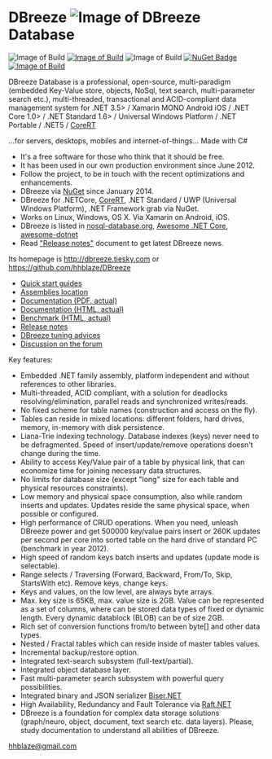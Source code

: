 DBreeze ![Image of DBreeze](https://github.com/hhblaze/DBreeze/blob/master/Documentation/Dbreeze.Logo.png) Database
=====================
![Image of Build](https://img.shields.io/badge/DBreeze%20build-1.106%20production-9933FF.svg) 
[![Image of Build](https://img.shields.io/badge/License-BSD%203,%20FOSS-FC0574.svg)](https://github.com/hhblaze/DBreeze/blob/master/LICENSE)
![Image of Build](https://img.shields.io/badge/Roadmap-completed-33CC33.svg)
[![NuGet Badge](https://buildstats.info/nuget/DBreeze)](https://www.nuget.org/packages/DBreeze/)
[![Image of Build](https://img.shields.io/badge/Powered%20by-tiesky.com-1883F5.svg)](https://tiesky.com)

DBreeze Database is a professional, open-source, multi-paradigm (embedded Key-Value store, objects, NoSql, text search, multi-parameter search etc.), 
multi-threaded, transactional and ACID-compliant data management system for
.NET 3.5> / Xamarin MONO Android iOS / .NET Core 1.0> / .NET Standard 1.6>  / Universal Windows Platform / .NET Portable / .NET5
/ [CoreRT](https://github.com/dotnet/corert) 

...for servers, desktops, mobiles and internet-of-things... Made with C# 

- It's a free software for those who think that it should be free.
- It has been used in our own production environment since June 2012.
- Follow the project, to be in touch with the recent optimizations and enhancements.
- DBreeze via <a href = 'https://www.nuget.org/packages/DBreeze/'  target='_blank'>NuGet</a> since January 2014. 
- DBreeze for .NETCore, [CoreRT](https://github.com/dotnet/corert), .NET Standard / UWP (Universal Windows Platform), .NET Framework grab via NuGet.
- Works on Linux, Windows, OS X. Via Xamarin on Android, iOS.
- DBreeze is listed in <a href = 'http://nosql-database.org'  target='_blank'>nosql-database.org</a>, <a href = 'https://github.com/thangchung/awesome-dotnet-core'  target='_blank'>Awesome .NET Core</a>, <a href = 'https://github.com/quozd/awesome-dotnet'  target='_blank'>awesome-dotnet</a>
- Read <a href = 'https://docs.google.com/document/pub?id=1r1l940w4Z5p_6ntEkMTkjCWwbOQtJNr40Pq8wqI6g4o'  target='_blank'>"Release notes"</a> document to get latest DBreeze news.


Its homepage is http://dbreeze.tiesky.com or https://github.com/hhblaze/DBreeze

- <a href = 'https://github.com/hhblaze/DBreeze/wiki/Quick-start-guides'  target='_blank'>Quick start guides</a> 
- <a href = 'https://github.com/hhblaze/DBreeze/releases'  target='_blank'>Assemblies location</a> 
- <a href='https://github.com/hhblaze/DBreeze/raw/master/Documentation/_DBreeze.Documentation.actual.pdf' target="_blank">Documentation (PDF, actual)</a>
- <a href='https://docs.google.com/document/pub?id=1IFkXoX3Tc2zHNAQN9EmGSXZGbQabMrWmpmVxFsLxLsw' target="_blank">Documentation (HTML, actual)</a>
- <a href='https://docs.google.com/document/pub?id=1VoBpzOENb24vF3ZQ10sxa0j-PAprKBGJ6uiGpEisxdM' target="_blank">Benchmark (HTML, actual)</a>
- <a href='https://docs.google.com/document/pub?id=1r1l940w4Z5p_6ntEkMTkjCWwbOQtJNr40Pq8wqI6g4o' target="_blank">Release notes</a>
- <a href='https://docs.google.com/document/pub?id=188hY76go8bB2tSyQYoN0NMIJbMEuCOxYXNKZs_sEcpo' target="_blank">DBreeze tuning advices</a>
- <a href='https://github.com/hhblaze/DBreeze/issues?utf8=%E2%9C%93&q=label%3Aquestion%20' target="_blank">Discussion on the forum </a>

Key features:

- Embedded .NET family assembly, platform independent and without references to other libraries. 
- Multi-threaded, ACID compliant, with a solution for deadlocks resolving/elimination, parallel reads and synchronized writes/reads. 
- No fixed scheme for table names (construction and access on the fly).
- Tables can reside in mixed locations: different folders, hard drives, memory, in-memory with disk persistence.
- Liana-Trie indexing technology. Database indexes (keys) never need to be defragmented. Speed of insert/update/remove operations doesn't change during the time.
- Ability to access Key/Value pair of a table by physical link, that can economize time for joining necessary data structures.
- No limits for database size (except "long" size for each table and physical resources constraints).
- Low memory and physical space consumption, also while random inserts and updates. Updates reside the same physical space, when possible or configured.
- High performance of CRUD operations. When you need, unleash DBreeze power and get 500000 key/value pairs insert or 260K updates per second per core into sorted table on the hard drive of standard PC (benchmark in year 2012).
- High speed of random keys batch inserts and updates (update mode is selectable).
- Range selects / Traversing (Forward, Backward, From/To, Skip, StartsWith etc). Remove keys, change keys.
- Keys and values, on the low level, are always byte arrays. 
- Max. key size is 65KB, max. value size is 2GB. Value can be represented as a set of columns, where can be stored data types of fixed or dynamic length. Every dynamic datablock (BLOB) can be of size 2GB. 
- Rich set of conversion functions from/to between byte[] and other data types.
- Nested / Fractal tables which can reside inside of master tables values.
- Incremental backup/restore option.
- Integrated text-search subsystem (full-text/partial).
- Integrated object database layer.
- Fast multi-parameter search subsystem with powerful query possibilities.
- Integrated binary and JSON serializer [Biser.NET](https://github.com/hhblaze/Biser)
- High Availability, Redundancy and Fault Tolerance via [Raft.NET](https://github.com/hhblaze/Raft.Net)
- DBreeze is a foundation for complex data storage solutions (graph/neuro, object, document, text search etc. data layers). Please, study documentation to understand all abilities of DBreeze.

hhblaze@gmail.com
